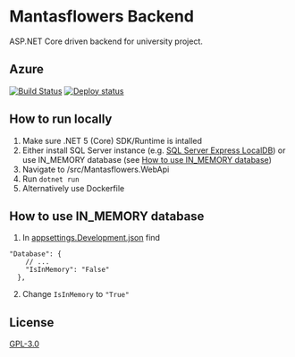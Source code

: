 # Mantasflowers Backend

ASP.NET Core driven backend for university project.

## Azure

[![Build Status](https://dev.azure.com/mantasflowers/mantasflowers/_apis/build/status/mantasflowers.Mantasflowers.Backend?branchName=master)](https://dev.azure.com/mantasflowers/mantasflowers/_build/latest?definitionId=1&branchName=master)
[![Deploy status](https://vsrm.dev.azure.com/mantasflowers/_apis/public/Release/badge/eee312b1-e5f6-4f3a-96c5-9d3b03ad2770/1/1)](https://dev.azure.com/mantasflowers/mantasflowers/_release)

## How to run locally

1. Make sure .NET 5 (Core) SDK/Runtime is intalled
2. Either install SQL Server instance (e.g. [SQL Server Express LocalDB](https://docs.microsoft.com/en-us/sql/database-engine/configure-windows/sql-server-express-localdb?view=sql-server-ver15)) or use IN_MEMORY database (see [How to use IN_MEMORY database](#How-to-use-IN_MEMORY-database))
2. Navigate to /src/Mantasflowers.WebApi
3. Run `dotnet run`
10. Alternatively use Dockerfile

## How to use IN_MEMORY database

1. In [appsettings.Development.json](src/Mantasflowers.WebApi/appsettings.Development.json) find
```jsonc
"Database": {
    // ...
    "IsInMemory": "False"
  },
```
2. Change `IsInMemory` to `"True"`

## License
[GPL-3.0](https://www.gnu.org/licenses/gpl-3.0.html)
